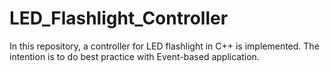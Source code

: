 # LED_Flashlight_Controller
In this repository, a controller for LED flashlight in C++ is implemented. The intention is to do best practice with Event-based application.
